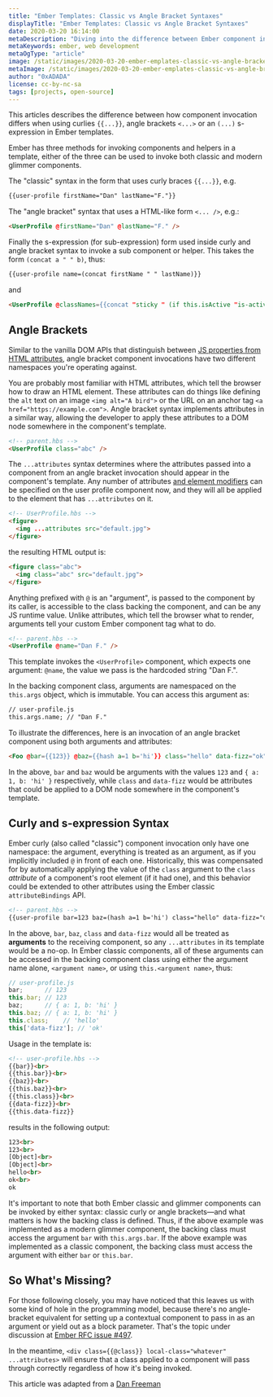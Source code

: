 ```yaml
---
title: "Ember Templates: Classic vs Angle Bracket Syntaxes"
displayTitle: "Ember Templates: Classic vs Angle Bracket Syntaxes"
date: 2020-03-20 16:14:00
metaDescription: "Diving into the difference between Ember component invocation when using curlies, angle brackets, and s-expression in Ember templates."
metaKeywords: ember, web development
metaOgType: "article"
image: /static/images/2020-03-20-ember-emplates-classic-vs-angle-bracket-syntaxes.png
metaImage: /static/images/2020-03-20-ember-emplates-classic-vs-angle-bracket-syntaxes.png
author: "0xADADA"
license: cc-by-nc-sa
tags: [projects, open-source]
---
```


This articles describes the difference between how component invocation differs
when using curlies `{​{...}}`, angle brackets `<...>` or an `(...)` s-expression in Ember templates.

Ember has three methods for invoking components and helpers in a template, either 
of the three can be used to invoke both classic and modern glimmer components.

The "classic" syntax in the form that uses curly braces `{​{...}}`, e.g.

```html
{​{user-profile firstName="Dan" lastName="F."}}
```

The "angle bracket" syntax that uses a HTML-like form `<... />`, e.g.:

```html
<UserProfile @firstName="Dan" @lastName="F." />
```

Finally the s-expression (for sub-expression) form used inside curly and angle 
bracket syntax to invoke a sub component or helper. This takes the form 
`(concat a " " b)`, thus:

```html
{​{user-profile name=(concat firstName " " lastName)}}
```

and

```html
<UserProfile @classNames={​{concat "sticky " (if this.isActive "is-active")}} />
```

## Angle Brackets

Similar to the vanilla DOM APIs that distinguish between 
[JS properties from HTML attributes](https://joji.me/en-us/blog/html-attribute-vs-dom-property/), 
angle bracket component invocations have two different namespaces you're operating against.

You are probably most familiar with HTML attributes, which tell the browser how to 
draw an HTML element. These attributes can do things like defining the `alt` text 
on an image `<img alt="A bird">` or the URL on an anchor tag 
`<a href="https://example.com">`. Angle bracket syntax implements attributes in 
a similar way, allowing the developer to apply these attributes to a DOM node 
somewhere in the component's template. 

```html
<!-- parent.hbs -->
<UserProfile class="abc" />
```

The `...attributes` syntax determines where the attributes passed into a 
component from an angle bracket invocation should appear in the component's 
template. Any number of attributes 
[and element modifiers](https://github.com/emberjs/rfcs/blob/master/text/0435-modifier-splattributes.md)
can be specified on the user profile component now, and they will all be applied 
to the element that has `...attributes` on it.

```html
<!-- UserProfile.hbs -->
<figure>
  <img ...attributes src="default.jpg">
</figure>
```

the resulting HTML output is:

```html
<figure class="abc">
  <img class="abc" src="default.jpg">
</figure>
```

Anything prefixed with `@` is an "argument", is passed to the component by its 
caller, is accessible to the class backing the component, and can be any JS 
runtime value. Unlike attributes, which tell the browser what to render, 
arguments tell your custom Ember component tag what to do.

```html
<!-- parent.hbs -->
<UserProfile @name="Dan F." />
```

This template invokes the `<UserProfile>` component, which expects one argument: 
`@name`, the value we pass is the hardcoded string "Dan F.". 

In the backing component class, arguments are namespaced on the `this.args` 
object, which is immutable. You can access this argument as:

```html
// user-profile.js
this.args.name; // "Dan F."
```

To illustrate the differences, here is an invocation of an angle bracket component 
using both arguments and attributes:

```html
<Foo @bar={{123}} @baz={​{hash a=1 b='hi'}} class="hello" data-fizz="ok" />
```

In the above, `bar` and `baz` would be arguments with the values `123` and 
`{ a: 1, b: 'hi' }` respectively, while `class` and `data-fizz` would be 
attributes that could be applied to a DOM node somewhere in the component's 
template.

## Curly and s-expression Syntax

Ember curly (also called "classic") component invocation only have one namespace: 
the argument, everything is treated as an argument, as if you implicitly 
included `@` in front of each one. Historically, this was compensated for by 
automatically applying the value of the `class` argument to the `class` 
_attribute_ of a component's root element (if it had one), and this behavior 
could be extended to other attributes using the Ember classic `attributeBindings` 
API.

```html
<!-- parent.hbs -->
{​{user-profile bar=123 baz=(hash a=1 b='hi') class="hello" data-fizz="ok"}}
```

In the above, `bar`, `baz`, `class` and `data-fizz` would all be treated as 
**arguments** to the receiving component, so any `...attributes` in its template 
would be a no-op. In Ember classic components, all of these arguments can be 
accessed in the backing component class using either the argument name alone,
`<argument name>`, or using `this.<argument name>`, thus:

```js
// user-profile.js
bar;      // 123
this.bar; // 123
baz;      // { a: 1, b: 'hi' }
this.baz; // { a: 1, b: 'hi' }
this.class;    // 'hello'
this['data-fizz']; // 'ok'
```

Usage in the template is:

```html
<!-- user-profile.hbs -->
{​{bar}}<br>
{​{this.bar}}<br>
{​{baz}}<br>
{​{this.baz}}<br>
{​{this.class}}<br>
{​{data-fizz}}<br>
{​{this.data-fizz}}
```

results in the following output:

```html
123<br>
123<br>
[Object]<br>
[Object]<br>
hello<br>
ok<br>
ok
```

It's important to note that both Ember classic and glimmer components can be 
invoked by either syntax: classic curly or angle brackets—and what matters is how 
the backing class is defined. Thus, if the above example was implemented as a 
modern glimmer component, the backing class must access the argument `bar` 
with `this.args.bar`. If the above example was implemented as a classic 
component, the backing class must access the argument with either `bar` or 
`this.bar`.

## So What's Missing?

For those following closely, you may have noticed that this leaves us with some 
kind of hole in the programming model, because there's no angle-bracket 
equivalent for setting up a contextual component to pass in as an argument or 
yield out as a block parameter. That's the topic under discussion at 
[Ember RFC issue #497](https://github.com/emberjs/rfcs/issues/497).

In the meantime, `<div class={​{@class}} local-class="whatever" ...attributes>` 
will ensure that a class applied to a component will pass through correctly 
regardless of how it's being invoked.

<aside>
  This article was adapted from a
  <a href="https://github.com/salsify/ui-localization/pull/44#pullrequestreview-340619675)
  by <a href="https://dfreeman.io/" rel="external">Dan Freeman</a>
</aside>
